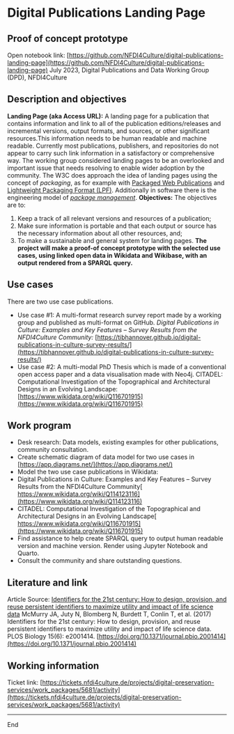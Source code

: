 # Digital Publications Landing Page

## Proof of concept prototype
Open notebook link: [https://github.com/NFDI4Culture/digital-publications-landing-page](https://github.com/NFDI4Culture/digital-publications-landing-page)
July 2023, Digital Publications and Data Working Group (DPD), NFDI4Culture

## Description and objectives
**Landing Page (aka Access URL):** A landing page for a publication that contains information and link to all of the publication editions/releases and incremental versions, output formats, and sources, or other significant resources.This information needs to be human readable and machine readable.
Currently most publications, publishers, and repositories do not appear to carry such link information in a satisfactory or comprehensive way. The working group considered landing pages to be an overlooked and important issue that needs resolving to enable wider adoption by the community.
The W3C does approach the idea of landing pages using the concept of *packaging*, as for example with [Packaged Web Publications](https://www.w3.org/TR/pwpub/) and [Lightweight Packaging Format (LPF)](https://www.w3.org/TR/lpf/). Additionally in software there is the engineering model of *[package management](https://developer.mozilla.org/en-US/docs/Learn/Tools_and_testing/Understanding_client-side_tools/Package_management)*.
**Objectives:** The objectives are to:
1. Keep a track of all relevant versions and resources of a publication;
2. Make sure information is portable and that each output or source has the necessary information about all other resources, and;
3. To make a sustainable and general system for landing pages.
**The project will make a proof-of concept prototype with the selected use cases, using linked open data in Wikidata and Wikibase, with an output rendered from a SPARQL query.**

## Use cases
There are two use case publications.
* Use case #1: A multi-format research survey report made by a working group and published as multi-format on GitHub.
*Digital Publications in Culture: Examples and Key Features – Survey Results from the NFDI4Culture Community:* [https://tibhannover.github.io/digital-publications-in-culture-survey-results/](https://tibhannover.github.io/digital-publications-in-culture-survey-results/)
* Use case #2: A multi-modal PhD Thesis which is made of a conventional open access paper and a data visualisation made with Neo4j.
CITADEL: Computational Investigation of the Topographical and Architectural Designs in an Evolving Landscape: [https://www.wikidata.org/wiki/Q116701915](https://www.wikidata.org/wiki/Q116701915)

## Work program
* Desk research: Data models, existing examples for other publications, community consultation.
* Create schematic diagram of data model for two use cases in [https://app.diagrams.net/](https://app.diagrams.net/)
* Model the two use case publications in Wikidata:
 * Digital Publications in Culture: Examples and Key Features – Survey Results from the NFDI4Culture Community[ https://www.wikidata.org/wiki/Q114123116](https://www.wikidata.org/wiki/Q114123116)
 * CITADEL: Computational Investigation of the Topographical and Architectural Designs in an Evolving Landscape[ https://www.wikidata.org/wiki/Q116701915](https://www.wikidata.org/wiki/Q116701915)
* Find assistance to help create SPARQL query to output human readable version and machine version. Render using Jupyter Notebook and Quarto.
* Consult the community and share outstanding questions.

## Literature and link
Article Source: [Identifiers for the 21st century: How to design, provision, and reuse persistent identifiers to maximize utility and impact of life science data](https://journals.plos.org/plosbiology/article?id=10.1371/journal.pbio.2001414)
McMurry JA, Juty N, Blomberg N, Burdett T, Conlin T, et al. (2017) Identifiers for the 21st century: How to design, provision, and reuse persistent identifiers to maximize utility and impact of life science data. PLOS Biology 15(6): e2001414. [https://doi.org/10.1371/journal.pbio.2001414](https://doi.org/10.1371/journal.pbio.2001414)

## Working information
Ticket link: [https://tickets.nfdi4culture.de/projects/digital-preservation-services/work_packages/5681/activity](https://tickets.nfdi4culture.de/projects/digital-preservation-services/work_packages/5681/activity)

---

End
